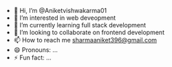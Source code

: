 - 👋 Hi, I’m @Aniketvishwakarma01
- 👀 I’m interested in web deveopment
- 🌱 I’m currently learning full stack development
- 💞️ I’m looking to collaborate on frontend development
- 📫 How to reach me sharmaaniket396@gmail.com
- 😄 Pronouns: ...
- ⚡ Fun fact: ...

<!---
Aniketvishwakarma01/Aniketvishwakarma01 is a ✨ special ✨ repository because its `README.md` (this file) appears on your GitHub profile.
You can click the Preview link to take a look at your changes.
--->
